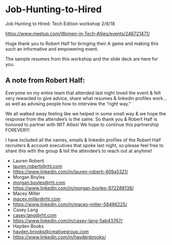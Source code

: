 # Job-Hunting-to-Hired
Job Hunting to Hired: Tech Edition workshop 2/8/18

https://www.meetup.com/Women-in-Tech-Allies/events/246721471/

Huge thank you to Robert Half for bringing their A game and making this such an informative and empowering event.

The sample resumes from this workshop and the slide deck are here for you.

## A note from Robert Half:

Everyone on my entire team that attended last night loved the event & felt very rewarded to give advice, share what resumes & linkedin profiles work… as well as advising people how to interview the “right way.” 

We all walked away feeling like we helped in some small way & we hope the response from the attendee’s is the same. So thank you & Robert Half is honored to partner with WIT Allies! We hope to continue this partnership FOREVER!!!

I have included all the names, emails & linkedin profiles of the Robert Half recruiters & account executives that spoke last night, so please feel free to share this with the group & tell the attendee’s to reach out at anytime! 


- Lauren Roberti
 - lauren.roberti@rht.com
 - https://www.linkedin.com/in/lauren-roberti-409a5321/
- Morgan Boyles
 - morgan.boyles@rht.com
 - https://www.linkedin.com/in/morgan-boyles-972288138/
- Macey Miller
 - macey.miller@rht.com
 - https://www.linkedin.com/in/macey-miller-58486225/
- Casey Lang
 - casey.lang@rht.com
 - https://www.linkedin.com/in/casey-lang-5ab43767/
- Hayden Books
 - hayden.brooks@creativegroup.com
 - https://www.linkedin.com/in/haydenbrooks/


